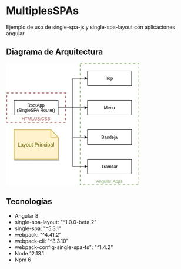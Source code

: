 # MultiplesSPAs

Ejemplo de uso de single-spa-js y single-spa-layout con aplicaciones angular

## Diagrama de Arquitectura

![](docs/Separacion.jpg)


## Tecnologías

- Angular 8
- single-spa-layout: "^1.0.0-beta.2"
- single-spa: "^5.3.1"
- webpack: "^4.41.2"
- webpack-cli: "^3.3.10"
- webpack-config-single-spa-ts": "^1.4.2"
- Node 12.13.1
- Npm 6